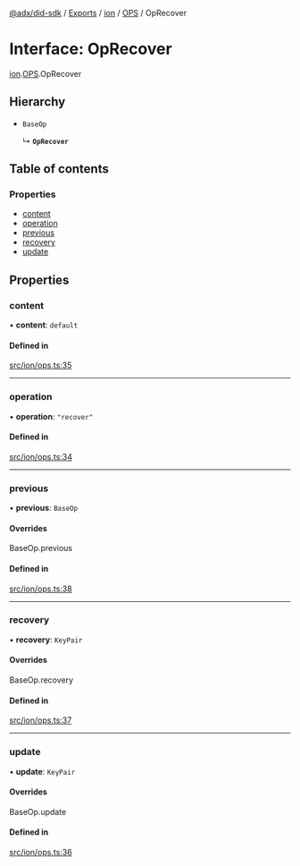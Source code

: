 [@adx/did-sdk](../README.md) / [Exports](../modules.md) / [ion](../modules/ion.md) / [OPS](../modules/ion.OPS.md) / OpRecover

# Interface: OpRecover

[ion](../modules/ion.md).[OPS](../modules/ion.OPS.md).OpRecover

## Hierarchy

- `BaseOp`

  ↳ **`OpRecover`**

## Table of contents

### Properties

- [content](ion.OPS.OpRecover.md#content)
- [operation](ion.OPS.OpRecover.md#operation)
- [previous](ion.OPS.OpRecover.md#previous)
- [recovery](ion.OPS.OpRecover.md#recovery)
- [update](ion.OPS.OpRecover.md#update)

## Properties

### content

• **content**: `default`

#### Defined in

[src/ion/ops.ts:35](https://github.com/bluesky-social/bluesky-prototype/blob/05593da/did-sdk/src/ion/ops.ts#L35)

___

### operation

• **operation**: ``"recover"``

#### Defined in

[src/ion/ops.ts:34](https://github.com/bluesky-social/bluesky-prototype/blob/05593da/did-sdk/src/ion/ops.ts#L34)

___

### previous

• **previous**: `BaseOp`

#### Overrides

BaseOp.previous

#### Defined in

[src/ion/ops.ts:38](https://github.com/bluesky-social/bluesky-prototype/blob/05593da/did-sdk/src/ion/ops.ts#L38)

___

### recovery

• **recovery**: `KeyPair`

#### Overrides

BaseOp.recovery

#### Defined in

[src/ion/ops.ts:37](https://github.com/bluesky-social/bluesky-prototype/blob/05593da/did-sdk/src/ion/ops.ts#L37)

___

### update

• **update**: `KeyPair`

#### Overrides

BaseOp.update

#### Defined in

[src/ion/ops.ts:36](https://github.com/bluesky-social/bluesky-prototype/blob/05593da/did-sdk/src/ion/ops.ts#L36)
